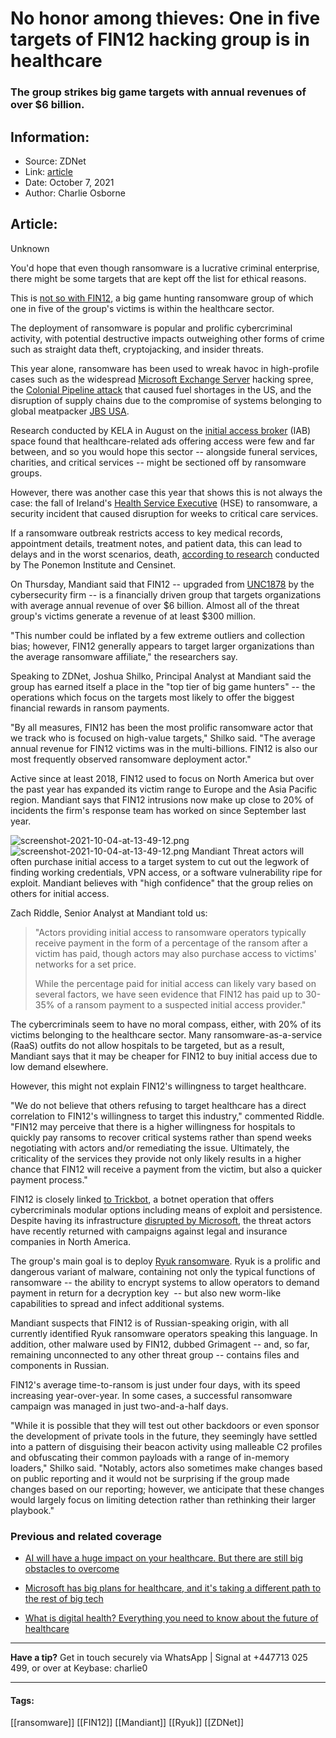 # No honor among thieves: One in five targets of FIN12 hacking group is in healthcare
### The group strikes big game targets with annual revenues of over $6 billion.

## Information:
+ Source: ZDNet
+ Link: [article](https://www.zdnet.com/article/no-honor-among-thieves-one-in-five-targets-of-fin12-hacking-group-is-involved-in-healthcare/)
+ Date: October 7, 2021
+ Author: Charlie Osborne


## Article:
Unknown

You'd hope that even though ransomware is a lucrative criminal enterprise, there might be some targets that are kept off the list for ethical reasons. 


This is [not so with FIN12](https://www.mandiant.com/resources/fin12-ransomware-intrusion-actor-pursuing-healthcare-targets), a big game hunting ransomware group of which one in five of the group's victims is within the healthcare sector.  

The deployment of ransomware is popular and prolific cybercriminal activity, with potential destructive impacts outweighing other forms of crime such as straight data theft, cryptojacking, and insider threats.  

This year alone, ransomware has been used to wreak havoc in high-profile cases such as the widespread [Microsoft Exchange Server](https://www.zdnet.com/article/everything-you-need-to-know-about-microsoft-exchange-server-hack/) hacking spree, the [Colonial Pipeline attack](https://www.zdnet.com/article/colonial-pipeline-ransomware-attack-everything-you-need-to-know/) that caused fuel shortages in the US, and the disruption of supply chains due to the compromise of systems belonging to global meatpacker [JBS USA](https://www.zdnet.com/article/ransomware-meat-firm-jbs-says-it-paid-out-11m-after-attack/).  

Research conducted by KELA in August on the [initial access broker](https://www.zdnet.com/article/ransomware-operators-love-them-key-trends-in-the-initial-access-broker-space/) (IAB) space found that healthcare-related ads offering access were few and far between, and so you would hope this sector -- alongside funeral services, charities, and critical services -- might be sectioned off by ransomware groups.  

However, there was another case this year that shows this is not always the case: the fall of Ireland's [Health Service Executive](https://www.zdnet.com/article/ransomware-irelands-health-service-is-still-significantly-disrupted-weeks-after-attack/) (HSE) to ransomware, a security incident that caused disruption for weeks to critical care services.  

If a ransomware outbreak restricts access to key medical records, appointment details, treatment notes, and patient data, this can lead to delays and in the worst scenarios, death, [according to research](https://www.zdnet.com/article/ransomware-attacks-against-hospitals-are-having-some-very-grim-consequences/) conducted by The Ponemon Institute and Censinet.  






On Thursday, Mandiant said that FIN12 -- upgraded from [UNC1878](https://www.mandiant.com/resources/kegtap-and-singlemalt-with-a-ransomware-chaser) by the cybersecurity firm -- is a financially driven group that targets organizations with average annual revenue of over $6 billion. Almost all of the threat group's victims generate a revenue of at least $300 million. 

"This number could be inflated by a few extreme outliers and collection bias; however, FIN12 generally appears to target larger organizations than the average ransomware affiliate," the researchers say.

Speaking to ZDNet, Joshua Shilko, Principal Analyst at Mandiant said the group has earned itself a place in the "top tier of big game hunters" -- the operations which focus on the targets most likely to offer the biggest financial rewards in ransom payments.

"By all measures, FIN12 has been the most prolific ransomware actor that we track who is focused on high-value targets," Shilko said. "The average annual revenue for FIN12 victims was in the multi-billions. FIN12 is also our most frequently observed ransomware deployment actor."

Active since at least 2018, FIN12 used to focus on North America but over the past year has expanded its victim range to Europe and the Asia Pacific region. Mandiant says that FIN12 intrusions now make up close to 20% of incidents the firm's response team has worked on since September last year.

![screenshot-2021-10-04-at-13-49-12.png]()![screenshot-2021-10-04-at-13-49-12.png](https://www.zdnet.com/a/img/resize/a195231147ad5b0e73d975614e115e47b4a9db7d/2021/10/04/4d83150f-5863-44e6-9dd0-6d45e2ba34fc/screenshot-2021-10-04-at-13-49-12.png?width=1200&fit=bounds&auto=webp)
 Mandiant
 Threat actors will often purchase initial access to a target system to cut out the legwork of finding working credentials, VPN access, or a software vulnerability ripe for exploit. Mandiant believes with "high confidence" that the group relies on others for initial access. 

Zach Riddle, Senior Analyst at Mandiant told us: 


> "Actors providing initial access to ransomware operators typically receive payment in the form of a percentage of the ransom after a victim has paid, though actors may also purchase access to victims' networks for a set price. 
> 
> While the percentage paid for initial access can likely vary based on several factors, we have seen evidence that FIN12 has paid up to 30-35% of a ransom payment to a suspected initial access provider."
> 
> 

The cybercriminals seem to have no moral compass, either, with 20% of its victims belonging to the healthcare sector. Many ransomware-as-a-service (RaaS) outfits do not allow hospitals to be targeted, but as a result, Mandiant says that it may be cheaper for FIN12 to buy initial access due to low demand elsewhere.  

However, this might not explain FIN12's willingness to target healthcare. 

"We do not believe that others refusing to target healthcare has a direct correlation to FIN12's willingness to target this industry," commented Riddle. "FIN12 may perceive that there is a higher willingness for hospitals to quickly pay ransoms to recover critical systems rather than spend weeks negotiating with actors and/or remediating the issue. Ultimately, the criticality of the services they provide not only likely results in a higher chance that FIN12 will receive a payment from the victim, but also a quicker payment process."

FIN12 is closely linked [to Trickbot](https://www.zdnet.com/article/trickbot-is-back-again-with-fresh-phishing-and-malware-attacks/), a botnet operation that offers cybercriminals modular options including means of exploit and persistence. Despite having its infrastructure [disrupted by Microsoft](https://www.zdnet.com/article/microsoft-and-other-tech-companies-orchestrate-takedown-of-trickbot-botnet/), the threat actors have recently returned with campaigns against legal and insurance companies in North America. 

The group's main goal is to deploy [Ryuk ransomware](https://www.zdnet.com/article/this-dangerous-ransomware-is-using-a-new-trick-to-encrypt-your-network/). Ryuk is a prolific and dangerous variant of malware, containing not only the typical functions of ransomware -- the ability to encrypt systems to allow operators to demand payment in return for a decryption key  -- but also new worm-like capabilities to spread and infect additional systems. 

Mandiant suspects that FIN12 is of Russian-speaking origin, with all currently identified Ryuk ransomware operators speaking this language. In addition, other malware used by FIN12, dubbed Grimagent -- and, so far, remaining unconnected to any other threat group -- contains files and components in Russian.

FIN12's average time-to-ransom is just under four days, with its speed increasing year-over-year. In some cases, a successful ransomware campaign was managed in just two-and-a-half days.  

"While it is possible that they will test out other backdoors or even sponsor the development of private tools in the future, they seemingly have settled into a pattern of disguising their beacon activity using malleable C2 profiles and obfuscating their common payloads with a range of in-memory loaders," Shilko said. "Notably, actors also sometimes make changes based on public reporting and it would not be surprising if the group made changes based on our reporting; however, we anticipate that these changes would largely focus on limiting detection rather than rethinking their larger playbook."

###  Previous and related coverage

* [AI will have a huge impact on your healthcare. But there are still big obstacles to overcome](https://www.zdnet.com/article/ai-will-have-a-huge-impact-on-your-healthcare-but-there-are-still-big-obstacles-to-overcome/)  

* [Microsoft has big plans for healthcare, and it's taking a different path to the rest of big tech](https://www.zdnet.com/article/microsoft-has-big-plans-for-healthcare-and-its-taking-a-different-path-to-the-rest-of-big-tech/)  

* [What is digital health? Everything you need to know about the future of healthcare](https://www.zdnet.com/article/what-is-digital-health/)  




---

**Have a tip?** Get in touch securely via WhatsApp | Signal at +447713 025 499, or over at Keybase: charlie0



---





#### Tags:
[[ransomware]] [[FIN12]] [[Mandiant]] [[Ryuk]] [[ZDNet]]

